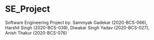 # SE_Project
Software Engineering Project by:
Sammyak Gadekar (2020-BCS-066),
Harshit Singh (2020-BCS-039),
Diwakar Singh Yadav (2020-BCS-027),
Anish Thakur (2020-BCS-076)

